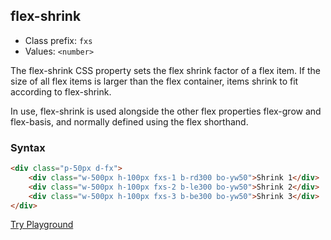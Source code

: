 ## flex-shrink
- Class prefix: `fxs`
- Values: `<number>`

The flex-shrink CSS property sets the flex shrink factor of a flex item. If the size of all flex items is larger than the flex container, items shrink to fit according to flex-shrink.

In use, flex-shrink is used alongside the other flex properties flex-grow and flex-basis, and normally defined using the flex shorthand.
### Syntax

```html
<div class="p-50px d-fx">
    <div class="w-500px h-100px fxs-1 b-rd300 bo-yw50">Shrink 1</div>
    <div class="w-500px h-100px fxs-2 b-le300 bo-yw50">Shrink 2</div>
    <div class="w-500px h-100px fxs-3 b-be300 bo-yw50">Shrink 3</div>
</div>
```
[Try Playground](../../../cssist/demo)
